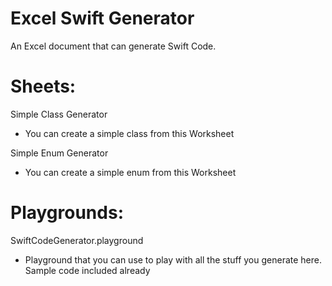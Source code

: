 # Excel Swift Generator
An Excel document that can generate Swift Code.


# Sheets:

Simple Class Generator
* You can create a simple class from this Worksheet

Simple Enum Generator
* You can create a simple enum from this Worksheet


# Playgrounds:

SwiftCodeGenerator.playground
* Playground that you can use to play with all the stuff you generate here. Sample code included already
